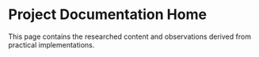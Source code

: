 # Project Documentation Home

This page contains the researched content and observations derived from practical implementations.

